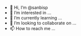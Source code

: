 - 👋 Hi, I’m @sanbisp
- 👀 I’m interested in ...
- 🌱 I’m currently learning ...
- 💞️ I’m looking to collaborate on ...
- 📫 How to reach me ...

<!---
sanbisp/sanbisp is a ✨ special ✨ repository because its `README.md` (this file) appears on your GitHub profile.
You can click the Preview link to take a look at your changes.
--->
